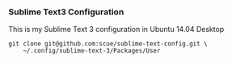 ### Sublime Text3 Configuration

This is my Sublime Text 3 configuration in Ubuntu 14.04 Desktop

    git clone git@github.com:scue/sublime-text-config.git \
        ~/.config/sublime-text-3/Packages/User
